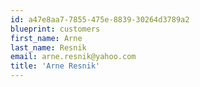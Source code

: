 ```yaml
---
id: a47e8aa7-7855-475e-8839-30264d3789a2
blueprint: customers
first_name: Arne
last_name: Resnik
email: arne.resnik@yahoo.com
title: 'Arne Resnik'
---
```


